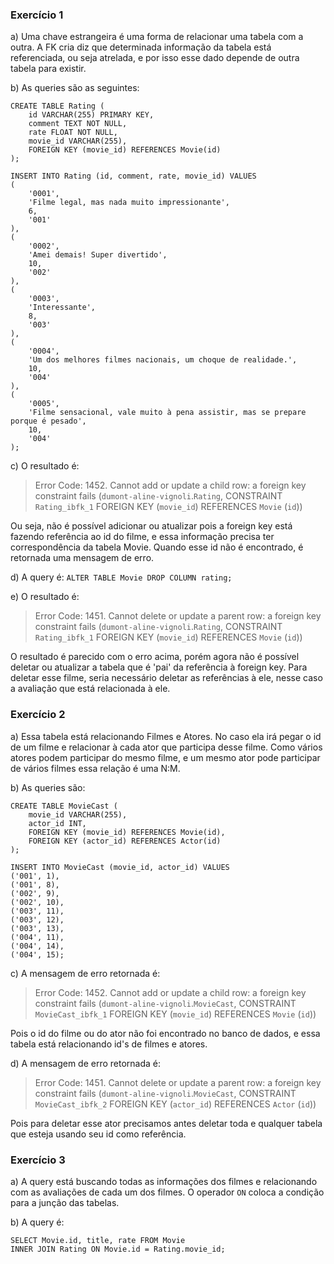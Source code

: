 ### Exercício 1
a) Uma chave estrangeira é uma forma de relacionar uma tabela com a outra. A FK cria diz que determinada informação da tabela está referenciada, ou seja atrelada, e por isso esse dado depende de outra tabela para existir.

b) As queries são as seguintes:
```
CREATE TABLE Rating (
	id VARCHAR(255) PRIMARY KEY,
    comment TEXT NOT NULL,
    rate FLOAT NOT NULL,
    movie_id VARCHAR(255),
    FOREIGN KEY (movie_id) REFERENCES Movie(id)
);

INSERT INTO Rating (id, comment, rate, movie_id) VALUES 
(
    '0001', 
    'Filme legal, mas nada muito impressionante', 
    6, 
    '001'
),
(
    '0002', 
    'Amei demais! Super divertido', 
    10, 
    '002'
),
(
    '0003', 
    'Interessante', 
    8, 
    '003'
),
(
    '0004', 
    'Um dos melhores filmes nacionais, um choque de realidade.', 
    10, 
    '004'
),
(
    '0005', 
    'Filme sensacional, vale muito à pena assistir, mas se prepare porque é pesado', 
    10, 
    '004'
);
```

c) O resultado é:
> Error Code: 1452. Cannot add or update a child row: a foreign key constraint fails (`dumont-aline-vignoli`.`Rating`, CONSTRAINT `Rating_ibfk_1` FOREIGN KEY (`movie_id`) REFERENCES `Movie` (`id`))

Ou seja, não é possível adicionar ou atualizar pois a foreign key está fazendo referência ao id do filme, e essa informação precisa ter correspondência da tabela Movie. 
Quando esse id não é encontrado, é retornada uma mensagem de erro.

d) A query é:
`ALTER TABLE Movie DROP COLUMN rating;`

e) O resultado é:
> Error Code: 1451. Cannot delete or update a parent row: a foreign key constraint fails (`dumont-aline-vignoli`.`Rating`, CONSTRAINT `Rating_ibfk_1` FOREIGN KEY (`movie_id`) REFERENCES `Movie` (`id`))

O resultado é parecido com o erro acima, porém agora não é possível deletar ou atualizar a tabela que é 'pai' da referência à foreign key. 
Para deletar esse filme, seria necessário deletar as referências à ele, nesse caso a avaliação que está relacionada à ele.

### Exercício 2
a) Essa tabela está relacionando Filmes e Atores. No caso ela irá pegar o id de um filme e relacionar à cada ator que participa desse filme. Como vários atores podem participar do mesmo filme, e um mesmo ator pode participar de vários filmes essa relação é uma N:M.

b) As queries são:
```
CREATE TABLE MovieCast (
	movie_id VARCHAR(255),
    actor_id INT,
    FOREIGN KEY (movie_id) REFERENCES Movie(id),
    FOREIGN KEY (actor_id) REFERENCES Actor(id)
);

INSERT INTO MovieCast (movie_id, actor_id) VALUES
('001', 1), 
('001', 8), 
('002', 9), 
('002', 10), 
('003', 11), 
('003', 12), 
('003', 13),
('004', 11),
('004', 14),
('004', 15);
```

c) A mensagem de erro retornada é:
> Error Code: 1452. Cannot add or update a child row: a foreign key constraint fails (`dumont-aline-vignoli`.`MovieCast`, CONSTRAINT `MovieCast_ibfk_1` FOREIGN KEY (`movie_id`) REFERENCES `Movie` (`id`))

Pois o id do filme ou do ator não foi encontrado no banco de dados, e essa tabela está relacionando id's de filmes e atores.

d) A mensagem de erro retornada é:
> Error Code: 1451. Cannot delete or update a parent row: a foreign key constraint fails (`dumont-aline-vignoli`.`MovieCast`, CONSTRAINT `MovieCast_ibfk_2` FOREIGN KEY (`actor_id`) REFERENCES `Actor` (`id`))

Pois para deletar esse ator precisamos antes deletar toda e qualquer tabela que esteja usando seu id como referência.

### Exercício 3
a) A query está buscando todas as informações dos filmes e relacionando com as avaliações de cada um dos filmes. 
O operador `ON` coloca a condição para a junção das tabelas.

b) A query é:
```
SELECT Movie.id, title, rate FROM Movie
INNER JOIN Rating ON Movie.id = Rating.movie_id;
```